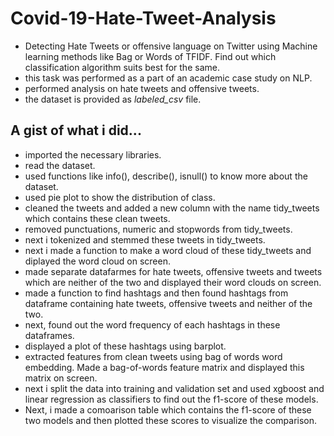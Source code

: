 # Covid-19-Hate-Tweet-Analysis
  - Detecting Hate Tweets or offensive language on Twitter using Machine learning methods like Bag or Words of TFIDF. Find out which classification algorithm suits best for the       same.
  - this task was performed as a part of an academic case study on NLP.
  - performed analysis on hate tweets and offensive tweets.
  - the dataset is provided as *labeled_csv* file.
## A gist of what i did...
  - imported the necessary libraries.
  - read the dataset.
  - used functions like info(), describe(), isnull() to know more about the dataset.
  - used pie plot to show the distribution of class.
  - cleaned the tweets and added a new column with the name tidy_tweets which contains these clean tweets.
  - removed punctuations, numeric and stopwords from tidy_tweets.
  - next i tokenized and stemmed these tweets in tidy_tweets.
  - next i made a function to make a word cloud of these tidy_tweets and diplayed the word cloud on screen.
  - made separate datafarmes for hate tweets, offensive tweets and tweets which are neither of the two and displayed their word clouds on screen.
  - made a function to find hashtags and then found hashtags from dataframe containing hate tweets, offensive tweets and neither of the two.
  - next, found out the word frequency of each hashtags in these dataframes.
  - displayed a plot of these hashtags using barplot.
  - extracted features from clean tweets using bag of words word embedding. Made a bag-of-words feature matrix and displayed this matrix on screen.
  - next i split the data into training and validation set and used xgboost and linear regression as classifiers to find out the f1-score of these models.
  - Next, i made a comoarison table which contains the f1-score of these two models and then plotted these scores to visualize the comparison.
